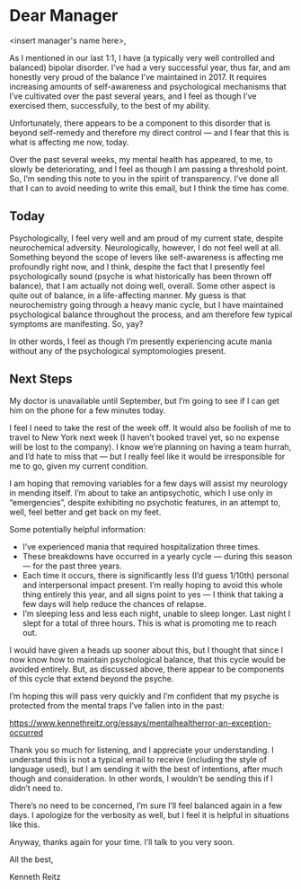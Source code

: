 # Dear Manager

<insert manager's name here>,

As I mentioned in our last 1:1, I have (a typically very well controlled and balanced) bipolar disorder. I’ve had a very successful year, thus far, and am honestly very proud of the balance I’ve maintained in 2017. It requires increasing amounts of self-awareness and psychological mechanisms that I’ve cultivated over the past several years, and I feel as though I’ve exercised them, successfully, to the best of my ability.

Unfortunately, there appears to be a component to this disorder that is beyond self-remedy and therefore my direct control — and I fear that this is what is affecting me now, today. 

Over the past several weeks, my mental health has appeared, to me, to slowly be deteriorating, and I feel as though I am passing a threshold point. So, I’m sending this note to you in the spirit of transparency. I’ve done all that I can to avoid needing to write this email, but I think the time has come.

## Today

Psychologically, I feel very well and am proud of my current state, despite neurochemical adversity. Neurologically, however, I do not feel well at all. Something beyond the scope of levers like self-awareness is affecting me profoundly right now, and I think, despite the fact that I presently feel psychologically sound (psyche is what historically has been thrown off balance), that I am actually not doing well, overall. Some other aspect is quite out of balance, in a life-affecting manner. My guess is that neurochemistry going through a heavy manic cycle, but I have maintained psychological balance throughout the process, and am therefore few typical symptoms are manifesting. So, yay?

In other words, I feel as though I’m presently experiencing acute mania without any of the psychological symptomologies present.

## Next Steps

My doctor is unavailable until September, but I’m going to see if I can get him on the phone for a few minutes today. 

I feel I need to take the rest of the week off. It would also be foolish of me to travel to New York next week (I haven’t booked travel yet, so no expense will be lost to the company). I know we’re planning on having a team hurrah, and I’d hate to miss that — but I really feel like it would be irresponsible for me to go, given my current condition.

I am hoping that removing variables for a few days will assist my neurology in mending itself. I’m about to take an antipsychotic, which I use only in “emergencies”, despite exhibiting no psychotic features, in an attempt to, well, feel better and get back on my feet.

Some potentially helpful information:

- I’ve experienced mania that required hospitalization three times.
- These breakdowns have occurred in a yearly cycle — during this season — for the past three years.
- Each time it occurs, there is significantly less (I’d guess 1/10th) personal and interpersonal impact present. I’m really hoping to avoid this whole thing entirely this year, and all signs point to yes — I think that taking a few days will help reduce the chances of relapse.
- I’m sleeping less and less each night, unable to sleep longer. Last night I slept for a total of three hours. This is what is promoting me to reach out.

I would have given a heads up sooner about this, but I thought that since I now know how to maintain psychological balance, that this cycle would be avoided entirely. But, as discussed above, there appear to be components of this cycle that extend beyond the psyche.

I’m hoping this will pass very quickly and I’m confident that my psyche is protected from the mental traps I’ve fallen into in the past:

https://www.kennethreitz.org/essays/mentalhealtherror-an-exception-occurred

Thank you so much for listening, and I appreciate your understanding. I understand this is not a typical email to receive (including the style of language used), but I am sending it with the best of intentions, after much though and consideration. In other words, I wouldn’t be sending this if I didn’t need to.

There’s no need to be concerned, I’m sure I’ll feel balanced again in a few days. I apologize for the verbosity as well, but I feel it is helpful in situations like this.

Anyway, thanks again for your time. I’ll talk to you very soon.

All the best,

Kenneth Reitz
